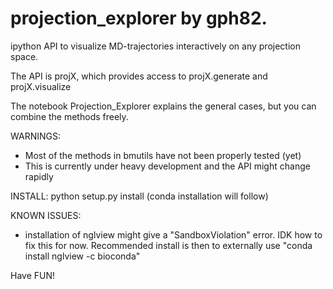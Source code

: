 # projection_explorer by gph82.
ipython API to visualize MD-trajectories interactively on any projection space.

The API is projX, which provides access to projX.generate and projX.visualize

The notebook Projection_Explorer explains the general cases, 
but you can combine the methods freely.


WARNINGS:
- Most of the methods in bmutils have not been properly tested (yet)
- This is currently under heavy development and the API might change rapidly

INSTALL:
python setup.py install
(conda installation will follow)

KNOWN ISSUES:
- installation of nglview might give a "SandboxViolation" error. IDK how to 
fix this for now. Recommended install is then to externally use "conda 
install nglview -c bioconda"


Have FUN!
